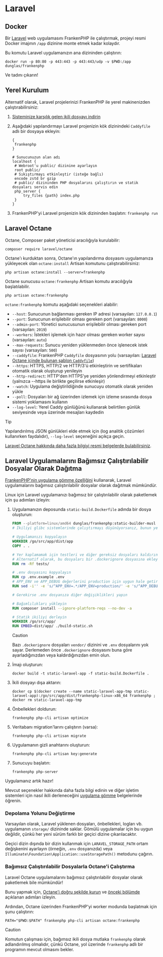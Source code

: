# Laravel

## Docker

Bir [Laravel](https://laravel.com) web uygulamasını FrankenPHP ile çalıştırmak, projeyi resmi Docker imajının `/app` dizinine monte etmek kadar kolaydır.

Bu komutu Laravel uygulamanızın ana dizininden çalıştırın:

```console
docker run -p 80:80 -p 443:443 -p 443:443/udp -v $PWD:/app dunglas/frankenphp
```

Ve tadını çıkarın!

## Yerel Kurulum

Alternatif olarak, Laravel projelerinizi FrankenPHP ile yerel makinenizden çalıştırabilirsiniz:

1. [Sisteminize karşılık gelen ikili dosyayı indirin](../#standalone-binary)
2. Aşağıdaki yapılandırmayı Laravel projenizin kök dizinindeki `Caddyfile` adlı bir dosyaya ekleyin:

   ```caddyfile
   {
   	frankenphp
   }

   # Sunucunuzun alan adı
   localhost {
   	# Webroot'u public/ dizinine ayarlayın
   	root public/
   	# Sıkıştırmayı etkinleştir (isteğe bağlı)
   	encode zstd br gzip
   	# public/ dizininden PHP dosyalarını çalıştırın ve statik dosyaları servis edin
   	php_server {
   		try_files {path} index.php
   	}
   }
   ```

3. FrankenPHP'yi Laravel projenizin kök dizininden başlatın: `frankenphp run`

## Laravel Octane

Octane, Composer paket yöneticisi aracılığıyla kurulabilir:

```console
composer require laravel/octane
```

Octane'ı kurduktan sonra, Octane'ın yapılandırma dosyasını uygulamanıza yükleyecek olan `octane:install` Artisan komutunu çalıştırabilirsiniz:

```console
php artisan octane:install --server=frankenphp
```

Octane sunucusu `octane:frankenphp` Artisan komutu aracılığıyla başlatılabilir.

```console
php artisan octane:frankenphp
```

`octane:frankenphp` komutu aşağıdaki seçenekleri alabilir:

- `--host`: Sunucunun bağlanması gereken IP adresi (varsayılan: `127.0.0.1`)
- `--port`: Sunucunun erişilebilir olması gereken port (varsayılan: `8000`)
- `--admin-port`: Yönetici sunucusunun erişilebilir olması gereken port (varsayılan: `2019`)
- `--workers`: İstekleri işlemek için hazır olması gereken worker sayısı (varsayılan: `auto`)
- `--max-requests`: Sunucu yeniden yüklenmeden önce işlenecek istek sayısı (varsayılan: `500`)
- `--caddyfile`: FrankenPHP `Caddyfile` dosyasının yolu (varsayılan: [Laravel Octane içinde bulunan şablon `Caddyfile`](https://github.com/laravel/octane/blob/2.x/src/Commands/stubs/Caddyfile))
- `--https`: HTTPS, HTTP/2 ve HTTP/3'ü etkinleştirin ve sertifikaları otomatik olarak oluşturup yenileyin
- `--http-redirect`: HTTP'den HTTPS'ye yeniden yönlendirmeyi etkinleştir (yalnızca --https ile birlikte geçilirse etkinleşir)
- `--watch`: Uygulama değiştirildiğinde sunucuyu otomatik olarak yeniden yükle
- `--poll`: Dosyaları bir ağ üzerinden izlemek için izleme sırasında dosya sistemi yoklamasını kullanın
- `--log-level`: Yerel Caddy günlüğünü kullanarak belirtilen günlük seviyesinde veya üzerinde mesajları kaydedin

> [!TIP]
> Yapılandırılmış JSON günlükleri elde etmek için (log analitik çözümleri kullanırken faydalıdır), `--log-level` seçeneğini açıkça geçin.

[Laravel Octane hakkında daha fazla bilgiyi resmi belgelerde bulabilirsiniz](https://laravel.com/docs/octane).

## Laravel Uygulamalarını Bağımsız Çalıştırılabilir Dosyalar Olarak Dağıtma

[FrankenPHP'nin uygulama gömme özelliğini](embed.md) kullanarak, Laravel
uygulamalarını bağımsız çalıştırılabilir dosyalar olarak dağıtmak mümkündür.

Linux için Laravel uygulamanızı bağımsız bir çalıştırılabilir olarak paketlemek için şu adımları izleyin:

1. Uygulamanızın deposunda `static-build.Dockerfile` adında bir dosya oluşturun:

   ```dockerfile
   FROM --platform=linux/amd64 dunglas/frankenphp:static-builder-musl
   # İkiliyi glibc sistemlerinde çalıştırmayı düşünüyorsanız, bunun yerine static-builder-gnu kullanın
   
   # Uygulamanızı kopyalayın
   WORKDIR /go/src/app/dist/app
   COPY . .

   # Yer kaplamamak için testleri ve diğer gereksiz dosyaları kaldırın
   # Alternatif olarak, bu dosyaları bir .dockerignore dosyasına ekleyin
   RUN rm -Rf tests/

   # .env dosyasını kopyalayın
   RUN cp .env.example .env
   # APP_ENV ve APP_DEBUG değerlerini production için uygun hale getirin
   RUN sed -i'' -e 's/^APP_ENV=.*/APP_ENV=production/' -e 's/^APP_DEBUG=.*/APP_DEBUG=false/' .env

   # Gerekirse .env dosyanıza diğer değişiklikleri yapın

   # Bağımlılıkları yükleyin
   RUN composer install --ignore-platform-reqs --no-dev -a

   # Statik ikiliyi derleyin
   WORKDIR /go/src/app/
   RUN EMBED=dist/app/ ./build-static.sh
   ```

   > [!CAUTION]
   > Bazı `.dockerignore` dosyaları
   > `vendor/` dizinini ve `.env` dosyalarını yok sayar. Derlemeden önce `.dockerignore` dosyasını buna göre ayarladığınızdan veya kaldırdığınızdan emin olun.

2. İmajı oluşturun:

   ```console
   docker build -t static-laravel-app -f static-build.Dockerfile .
   ```

3. İkili dosyayı dışa aktarın:

   ```console
   docker cp $(docker create --name static-laravel-app-tmp static-laravel-app):/go/src/app/dist/frankenphp-linux-x86_64 frankenphp ; docker rm static-laravel-app-tmp
   ```

4. Önbellekleri doldurun:

   ```console
   frankenphp php-cli artisan optimize
   ```

5. Veritabanı migration'larını çalıştırın (varsa):

   ```console
   frankenphp php-cli artisan migrate
   ```

6. Uygulamanın gizli anahtarını oluşturun:

   ```console
   frankenphp php-cli artisan key:generate
   ```

7. Sunucuyu başlatın:

   ```console
   frankenphp php-server
   ```

Uygulamanız artık hazır!

Mevcut seçenekler hakkında daha fazla bilgi edinin ve diğer işletim sistemleri için nasıl ikili derleneceğini [uygulama gömme](embed.md)
belgelerinde öğrenin.

### Depolama Yolunu Değiştirme

Varsayılan olarak, Laravel yüklenen dosyaları, önbellekleri, logları vb. uygulamanın `storage/` dizininde saklar.
Gömülü uygulamalar için bu uygun değildir, çünkü her yeni sürüm farklı bir geçici dizine çıkarılacaktır.

Geçici dizin dışında bir dizin kullanmak için `LARAVEL_STORAGE_PATH` ortam değişkenini ayarlayın (örneğin, `.env` dosyanızda) veya `Illuminate\Foundation\Application::useStoragePath()` metodunu çağırın.

### Bağımsız Çalıştırılabilir Dosyalarla Octane'i Çalıştırma

Laravel Octane uygulamalarını bağımsız çalıştırılabilir dosyalar olarak paketlemek bile mümkündür!

Bunu yapmak için, [Octane'i doğru şekilde kurun](#laravel-octane) ve [önceki bölümde](#laravel-uygulamalarını-bağımsız-çalıştırılabilir-dosyalar-olarak-dağıtma) açıklanan adımları izleyin.

Ardından, Octane üzerinden FrankenPHP'yi worker modunda başlatmak için şunu çalıştırın:

```console
PATH="$PWD:$PATH" frankenphp php-cli artisan octane:frankenphp
```

> [!CAUTION]
> Komutun çalışması için, bağımsız ikili dosya mutlaka `frankenphp` olarak adlandırılmış olmalıdır,
> çünkü Octane, yol üzerinde `frankenphp` adlı bir programın mevcut olmasını bekler.

